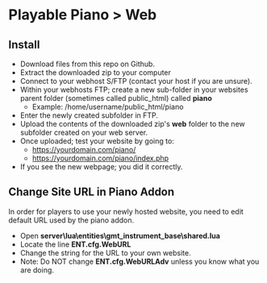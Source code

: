 # Playable Piano > Web

## Install
- Download files from this repo on Github.
- Extract the downloaded zip to your computer
- Connect to your webhost S/FTP (contact your host if you are unsure).
- Within your webhosts FTP; create a new sub-folder in your websites parent folder (sometimes called public_html) called **piano**
  - Example: /home/username/public_html/piano
- Enter the newly created subfolder in FTP.
- Upload the contents of the downloaded zip's **web** folder to the new subfolder created on your web server.
- Once uploaded; test your website by going to:
  - https://yourdomain.com/piano/
  - https://yourdomain.com/piano/index.php
- If you see the new webpage; you did it correctly.

## Change Site URL in Piano Addon
In order for players to use your newly hosted website, you need to edit default URL used by the piano addon.
- Open **server\lua\entities\gmt_instrument_base\shared.lua**
- Locate the line **ENT.cfg.WebURL**
- Change the string for the URL to your own website.
-   Note: Do NOT change **ENT.cfg.WebURLAdv** unless you know what you are doing.
